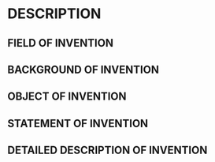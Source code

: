 # DESCRIPTION

## FIELD OF INVENTION

## BACKGROUND OF INVENTION

## OBJECT OF INVENTION

## STATEMENT OF INVENTION

## DETAILED DESCRIPTION OF INVENTION

